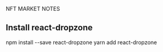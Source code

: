 NFT MARKET NOTES

## Install react-dropzone

npm install --save react-dropzone
yarn add react-dropzone
